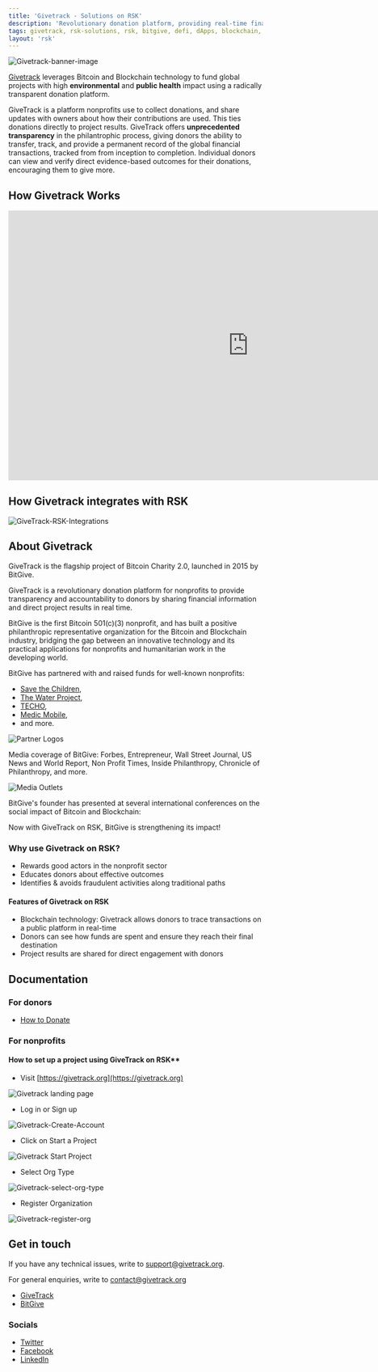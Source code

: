 ```yaml
---
title: 'Givetrack - Solutions on RSK'
description: 'Revolutionary donation platform, providing real-time financial transparency and global impact powered by Blockchain technology.'
tags: givetrack, rsk-solutions, rsk, bitgive, defi, dApps, blockchain, donations
layout: 'rsk'
---
```


![Givetrack-banner-image](/assets/img/solutions/givetrack/logo-givetrack-black.png)

[Givetrack](https://www.givetrack.org/) leverages Bitcoin and Blockchain technology to fund global projects with high **environmental** and **public health** impact using a radically transparent donation platform.

GiveTrack is a platform nonprofits use to collect donations, and share updates with owners about how their contributions are used. This ties donations directly to project results. GiveTrack offers **unprecedented transparency** in the philantrophic process, giving donors the ability to transfer, track, and provide a permanent record of the global financial transactions, tracked from from inception to completion. Individual donors can view and verify direct evidence-based outcomes for their donations, encouraging them to give more.
 
## How Givetrack Works

<div class="video-container">
  <iframe width="949" height="534" src="https://www.youtube.com/embed/wzoBQxAslRY" frameborder="0" allow="accelerometer; autoplay; encrypted-media; gyroscope; picture-in-picture" allowfullscreen></iframe>
</div>

## How Givetrack integrates with RSK

![GiveTrack-RSK-Integrations](/assets/img/solutions/givetrack/givetrack-rsk-int.png)

## About Givetrack

GiveTrack is the flagship project of Bitcoin Charity 2.0, launched in 2015 by BitGive.

GiveTrack is a revolutionary donation platform for nonprofits to provide transparency and accountability to donors by sharing financial information and direct project results in real time.

BitGive is the first Bitcoin 501\(c\)\(3\) nonprofit, and has built a positive philanthropic representative organization for the Bitcoin and Blockchain industry, bridging the gap between an innovative technology and its practical applications for nonprofits and humanitarian work in the developing world.

BitGive has partnered with and raised funds for  well-known nonprofits:
- [Save the Children](https://www.savethechildren.net/), 
- [The Water Project](https://thewaterproject.org/), 
- [TECHO](https://www.techo.org/), 
- [Medic Mobile](https://medic.org/), 
- and more.

![Partner Logos](/assets/img/solutions/givetrack/givetrack-rsk-partner-logos.jpg)

Media coverage of BitGive:
Forbes, Entrepreneur, Wall Street Journal, US News and World Report, Non Profit Times, Inside Philanthropy, Chronicle of Philanthropy, and more.

![Media Outlets](/assets/img/solutions/givetrack/banner_media.jpg)

BitGive's founder has presented at several international conferences on the social impact of Bitcoin and Blockchain:

Now with GiveTrack on RSK, BitGive is strengthening its impact!

### Why use Givetrack on RSK?

- Rewards good actors in the nonprofit sector
- Educates donors about effective outcomes
- Identifies & avoids fraudulent activities along traditional paths

#### Features of Givetrack on RSK

- Blockchain technology: Givetrack allows donors to trace transactions on a public platform in real-time
- Donors can see how funds are spent and ensure they reach their final destination
- Project results are shared for direct engagement with donors

## Documentation

### For donors

- [How to Donate](https://www.givetrack.org/howtodonate)

### For nonprofits

#### How to set up a project using GiveTrack on RSK**

- Visit [https://givetrack.org](https://givetrack.org)

![Givetrack landing page](/assets/img/solutions/givetrack/givetrack-landing.jpg)

- Log in or Sign up

![Givetrack-Create-Account](/assets/img/solutions/givetrack/givetrack-landing2.png)

- Click on Start a Project

![Givetrack Start Project](/assets/img/solutions/givetrack/givetrack-landing3.jpg)

- Select Org Type

![Givetrack-select-org-type](/assets/img/solutions/givetrack/givetrack-landing4.png)

- Register Organization

![Givetrack-register-org](/assets/img/solutions/givetrack/givetrack-landing5.png)

## Get in touch

If you have any technical issues, write to [support@givetrack.org](mailto:support@givetrack.org).

For general enquiries, write to [contact@givetrack.org](mailto:contact@givetrack.org)

- [GiveTrack](https://www.givetrack.org/)
- [BitGive](https://www.bitgivefoundation.org/)

### Socials

- [Twitter](https://twitter.com/BitGiveOrg)
- [Facebook](https://www.facebook.com/BitGive/) 
- [LinkedIn](https://www.linkedin.com/company/4848452/)